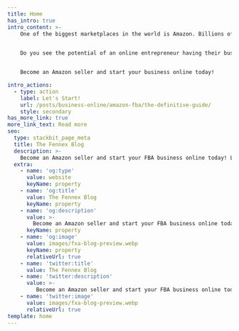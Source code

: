 ```yaml
---
title: Home
has_intro: true
intro_content: >-
    One of the biggest marketplaces in the world is Amazon. Billions of customers shop online and Amazon marketplace is the # 1 destination!
    

    Do you see the potential of an online entrepreneur having their business on Amazon?


    Become an Amazon seller and start your business online today!

intro_actions:
  - type: action
    label: Let's Start!
    url: /posts/business-online/amazon-fba/the-definitive-guide/
    style: secondary
has_more_link: true
more_link_text: Read more
seo:
  type: stackbit_page_meta
  title: The Fennex Blog
  description: >-
    Become an Amazon seller and start your FBA business online today! Learn The Amazon FBA Business
  extra:
    - name: 'og:type'
      value: website
      keyName: property
    - name: 'og:title'
      value: The Fennex Blog
      keyName: property
    - name: 'og:description'
      value: >-
        Become an Amazon seller and start your FBA business online today! Learn The Amazon FBA Business
      keyName: property
    - name: 'og:image'
      value: images/fxa-blog-preview.webp
      keyName: property
      relativeUrl: true
    - name: 'twitter:title'
      value: The Fennex Blog
    - name: 'twitter:description'
      value: >-
         Become an Amazon seller and start your FBA business online today! Learn The Amazon FBA Business
    - name: 'twitter:image'
      value: images/fxa-blog-preview.webp
      relativeUrl: true
template: home
---
```

